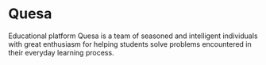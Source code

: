 # Quesa
Educational platform
Quesa is a team of seasoned and intelligent individuals with great enthusiasm for helping students solve problems encountered in their everyday learning process.
